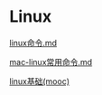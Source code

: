 # Linux

[linux命令.md](linux命令.md)

[mac-linux常用命令.md](mac-linux常用命令.md)

[linux基础(mooc)](linux基础(mooc).md)